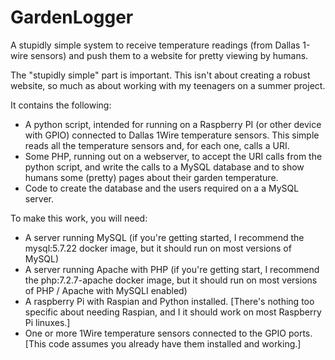# GardenLogger
A stupidly simple system to receive temperature readings (from Dallas 1-wire sensors) and push them to a website for pretty viewing by humans.

The "stupidly simple" part is important. This isn't about creating a robust website, so much as about working with my teenagers on a summer project.

It contains the following:

- A python script, intended for running on a Raspberry PI (or other device with GPIO) connected to Dallas 1Wire temperature sensors. This simple reads all the temperature sensors and, for each one, calls a URI.
- Some PHP, running out on a webserver, to accept the URI calls from the python script, and write the calls to a MySQL database and to show humans some (pretty) pages about their garden temperature.
- Code to create the database and the users required on a a MySQL server.

To make this work, you will need:

- A server running MySQL (if you're getting started, I recommend the mysql:5.7.22 docker image, but it should run on most versions of MySQL)
- A server running Apache with PHP (if you're getting start, I recommend the php:7.2.7-apache docker image, but it should run on most versions of PHP / Apache with MySQLI enabled)
- A raspberry Pi with Raspian and Python installed. [There's nothing too specific about needing Raspian, and I it should work on most Raspberry Pi linuxes.]
- One or more 1Wire temperature sensors connected to the GPIO ports. [This code assumes you already have them installed and working.]

